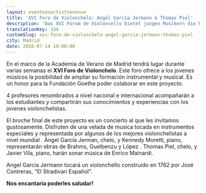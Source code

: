 ```yaml
---
layout: eventonoartistnovenue
title: 'XVI Foro de Violonchelo: Angel García Jermann & Thomas Piel'
description: 'Das XVI Forum de Violoncello bietet jungen Musikern die Möglichkeit, ihre instrumentale und musikalische Ausbildung zu erweitern. Die Fundación Goethe freut sich, dieses Projekt unterstützen zu dürfen.'
translationKey: 334
customSlug: xvi-foro-de-violonchelo-angel-garcia-jermann-thomas-piel
city: Madrid
date: 2016-07-14 19:00:00
---
```


En el marco de la Academia de Verano de Madrid tendrá lugar durante varias semanas el <strong>XVI Foro de Violonchelo</strong>. Este foro ofrece a los jovenes músicos la posibilidad de ampliar su formación instrumental y musical. Es un honor para la Fundación Goethe poder colaborar en este proyecto.

4 profesores renombrados a nivel nacional e internacional acompañarán a los estudiantes y compartirán sus conocimientos y experiencias con los jovenes violonchelistas.

El broche final de este proyecto es un concierto al que les invitamos gustosamente. Disfruten de una velada de musica tocada en instrumentos especiales y representada por algunos de los mejores violonchelistas a nivel mundial . Ángel García Jerman, chelo, y Kennedy Moretti, piano, representarán obras de Brahms, Guelbenzu y López . Thomas Piel, chelo, y Javier Vila, piano, harán sonar música de  Enrico Mainardi.

Angel García Jermann tocará un violonchello construido en 1762 por José Contreras,  "El Stradivari Español".

<strong>Nos encantaría poderles saludar!</strong>
